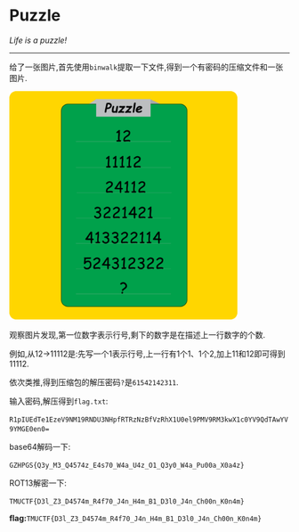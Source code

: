 # Puzzle

*Life is a puzzle!*

---

给了一张图片,首先使用`binwalk`提取一下文件,得到一个有密码的压缩文件和一张图片.

<img src="CTF/TMUCTF2021/Misc/assets/puzzle.png" style="zoom:40%;" />

观察图片发现,第一位数字表示行号,剩下的数字是在描述上一行数字的个数.

例如,从12->11112是:先写一个1表示行号,上一行有1个1、1个2,加上11和12即可得到11112.

依次类推,得到压缩包的解压密码`?`是`61542142311`.

输入密码,解压得到`flag.txt`:

`R1pIUEdTe1EzeV9NM19RNDU3NHpfRTRzNzBfVzRhX1U0el9PMV9RM3kwX1c0YV9QdTAwYV9YMGE0en0=`

base64解码一下:

`GZHPGS{Q3y_M3_Q4574z_E4s70_W4a_U4z_O1_Q3y0_W4a_Pu00a_X0a4z}`

ROT13解密一下:

`TMUCTF{D3l_Z3_D4574m_R4f70_J4n_H4m_B1_D3l0_J4n_Ch00n_K0n4m}`

**flag:**`TMUCTF{D3l_Z3_D4574m_R4f70_J4n_H4m_B1_D3l0_J4n_Ch00n_K0n4m}`

